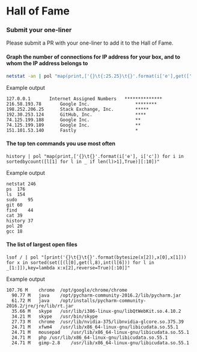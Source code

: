 # Hall of Fame

### Submit your one-liner

Please submit a PR with your one-liner to add it to the Hall of Fame.

#### Graph the number of connections for IP address for your box, and to whom the IP address belongs to

```bash
netstat -an | pol "map(print,['{}\t{:25.25}\t{}'.format(i['e'],get([' '.join(l[1:]) for l in sh('whois %s'%i['e']) if len(l)>0 and 'OrgName' in l[0]],0),'*' * i['c']) for i in sortedbycount([l[4].split(':')[0] for l in _ if len(l)>5 and l[5]=='ESTABLISHED'],True)[:10]])"
```

Example output

```
127.0.0.1	    Internet Assigned Numbers	**************
216.58.193.78	    Google Inc.              	********
198.252.206.25	    Stack Exchange, Inc.     	*****
192.30.253.124	    GitHub, Inc.             	****
74.125.199.188	    Google Inc.              	**
74.125.199.189	    Google Inc.              	**
151.101.53.140	    Fastly                   	*
```


#### The top ten commands you use most often
```
history | pol "map(print,['{}\t{}'.format(i['e'], i['c']) for i in sortedbycount([l[1] for l in _ if len(l)>1],True)][:10])"
```

Example output

```
netstat	246
ps	176
ls	154
sudo	95
git	60
find	44
cat	39
history	37
pol	20
gcc	18
```

#### The list of largest open files

```
lsof / | pol "[print('{}\t{}\t{}'.format(bytesize(x[2]),x[0],x[1])) for x in sorted(set([(l[0],get(l,8),int(l[6])) for l in _[1:]]),key=lambda x:x[2],reverse=True)[:10]]"
```

Example output

```
107.76 M	chrome	/opt/google/chrome/chrome
  90.77 M	java	/opt/pycharm-community-2016.2/lib/pycharm.jar
  61.72 M	java	/opt/installs/pycharm-community-2016.2/jre/jre/lib/rt.jar
  35.66 M	skype	/usr/lib/i386-linux-gnu/libQtWebKit.so.4.10.2
  34.21 M	skype	/usr/bin/skype
  27.73 M	chrome	/usr/lib/nvidia-375/libnvidia-glcore.so.375.39
  24.71 M	xfwm4	/usr/lib/x86_64-linux-gnu/libicudata.so.55.1
  24.71 M	mousepad	/usr/lib/x86_64-linux-gnu/libicudata.so.55.1
  24.71 M	php	/usr/lib/x86_64-linux-gnu/libicudata.so.55.1
  24.71 M	gimp-2.8	/usr/lib/x86_64-linux-gnu/libicudata.so.55.1
```